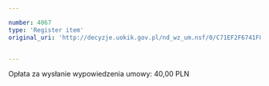 ```yaml
---

number: 4067
type: 'Register item'
original_uri: 'http://decyzje.uokik.gov.pl/nd_wz_um.nsf/0/C71EF2F6741F8E94C1257AC900305731?OpenDocument'


---
```


Opłata za wysłanie wypowiedzenia umowy: 40,00 PLN

